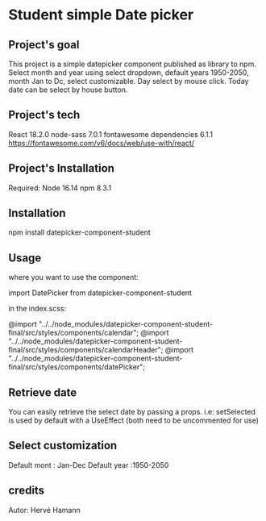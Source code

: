 # Student simple Date picker

## Project's goal

This project is a simple datepicker component published as library to npm.
Select month and year using select dropdown, default years 1950-2050, month Jan to Dc, select customizable.
Day select by mouse click.
Today date can be select by house button.

## Project's tech

React 18.2.0
node-sass 7.0.1
fontawesome dependencies 6.1.1 https://fontawesome.com/v6/docs/web/use-with/react/

## Project's Installation

Required:
Node 16.14
npm 8.3.1

## Installation

npm install datepicker-component-student

## Usage

where you want to use the component:

import DatePicker from datepicker-component-student

in the index.scss:

@import "../../node_modules/datepicker-component-student-final/src/styles/components/calendar";
@import "../../node_modules/datepicker-component-student-final/src/styles/components/calendarHeader";
@import "../../node_modules/datepicker-component-student-final/src/styles/components/datePicker";

## Retrieve date

You can easily retrieve the select date by passing a props.
i.e: setSelected is used by default with a UseEffect (both need to be uncommented for use)

## Select customization

Default mont : Jan-Dec
Default year :1950-2050

## credits

Autor: Hervé Hamann
